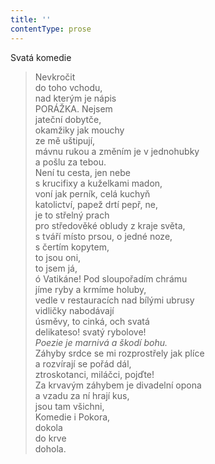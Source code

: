 ```yaml
---
title: ''
contentType: prose
---
```


Svatá komedie

> Nevkročit  
> do toho vchodu,  
> nad kterým je nápis  
> PORÁŽKA. Nejsem  
> jateční dobytče,  
> okamžiky jak mouchy  
> ze mě uštipují,  
> mávnu rukou a změním je v jednohubky  
> a pošlu za tebou.  
> Není tu cesta, jen nebe  
> s krucifixy a kuželkami madon,  
> voní jak perník, celá kuchyň  
> katolictví, papež drtí pepř, ne,  
> je to střelný prach  
> pro středověké obludy z kraje světa,  
> s tváří místo prsou, o jedné noze,  
> s čertím kopytem,  
> to jsou oni,  
> to jsem já,  
> ó Vatikáne! Pod sloupořadím chrámu  
> jíme ryby a krmíme holuby,  
> vedle v restauracích nad bílými ubrusy  
> vidličky nabodávají  
> úsměvy, to cinká, och svatá  
> delikateso! svatý rybolove!  
> _Poezie je marnivá a škodí bohu._  
> Záhyby srdce se mi rozprostřely jak plíce  
> a rozvírají se pořád dál,  
> ztroskotanci, miláčci, pojďte!  
> Za krvavým záhybem je divadelní opona  
> a vzadu za ní hrají kus,  
> jsou tam všichni,  
> Komedie i Pokora,  
> dokola  
> do krve  
> dohola.
